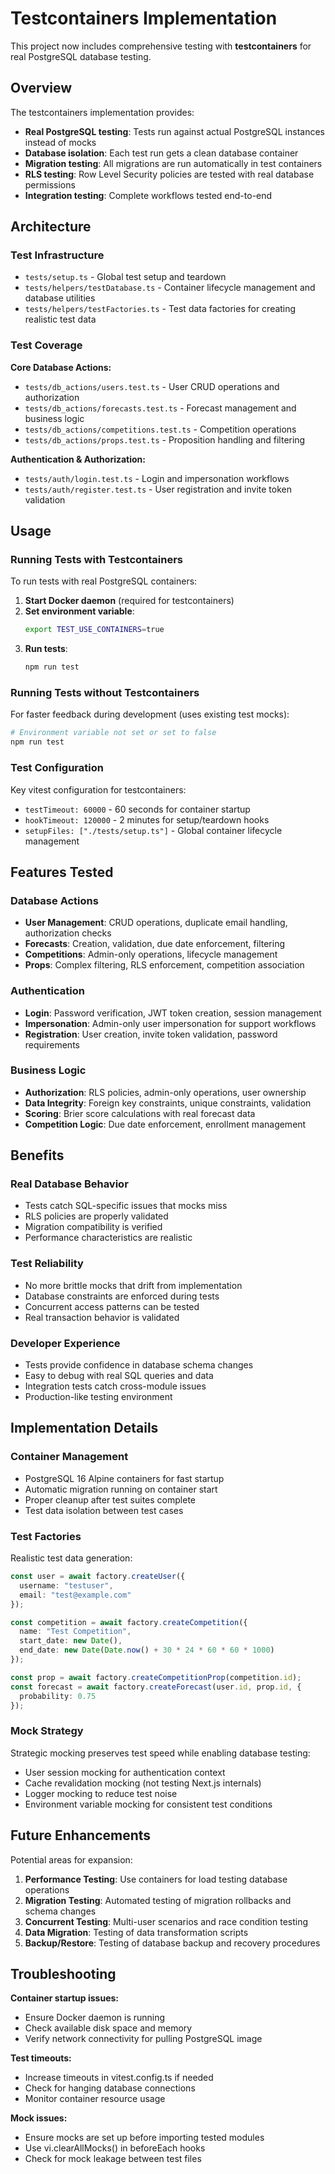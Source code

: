 # Testcontainers Implementation

This project now includes comprehensive testing with **testcontainers** for real PostgreSQL database testing.

## Overview

The testcontainers implementation provides:

- **Real PostgreSQL testing**: Tests run against actual PostgreSQL instances instead of mocks
- **Database isolation**: Each test run gets a clean database container
- **Migration testing**: All migrations are run automatically in test containers
- **RLS testing**: Row Level Security policies are tested with real database permissions
- **Integration testing**: Complete workflows tested end-to-end

## Architecture

### Test Infrastructure

- `tests/setup.ts` - Global test setup and teardown
- `tests/helpers/testDatabase.ts` - Container lifecycle management and database utilities
- `tests/helpers/testFactories.ts` - Test data factories for creating realistic test data

### Test Coverage

**Core Database Actions:**
- `tests/db_actions/users.test.ts` - User CRUD operations and authorization
- `tests/db_actions/forecasts.test.ts` - Forecast management and business logic
- `tests/db_actions/competitions.test.ts` - Competition operations
- `tests/db_actions/props.test.ts` - Proposition handling and filtering

**Authentication & Authorization:**
- `tests/auth/login.test.ts` - Login and impersonation workflows
- `tests/auth/register.test.ts` - User registration and invite token validation

## Usage

### Running Tests with Testcontainers

To run tests with real PostgreSQL containers:

1. **Start Docker daemon** (required for testcontainers)
2. **Set environment variable**:
   ```bash
   export TEST_USE_CONTAINERS=true
   ```
3. **Run tests**:
   ```bash
   npm run test
   ```

### Running Tests without Testcontainers

For faster feedback during development (uses existing test mocks):

```bash
# Environment variable not set or set to false
npm run test
```

### Test Configuration

Key vitest configuration for testcontainers:

- `testTimeout: 60000` - 60 seconds for container startup
- `hookTimeout: 120000` - 2 minutes for setup/teardown hooks
- `setupFiles: ["./tests/setup.ts"]` - Global container lifecycle management

## Features Tested

### Database Actions

- **User Management**: CRUD operations, duplicate email handling, authorization checks
- **Forecasts**: Creation, validation, due date enforcement, filtering
- **Competitions**: Admin-only operations, lifecycle management
- **Props**: Complex filtering, RLS enforcement, competition association

### Authentication

- **Login**: Password verification, JWT token creation, session management
- **Impersonation**: Admin-only user impersonation for support workflows  
- **Registration**: User creation, invite token validation, password requirements

### Business Logic

- **Authorization**: RLS policies, admin-only operations, user ownership
- **Data Integrity**: Foreign key constraints, unique constraints, validation
- **Scoring**: Brier score calculations with real forecast data
- **Competition Logic**: Due date enforcement, enrollment management

## Benefits

### Real Database Behavior

- Tests catch SQL-specific issues that mocks miss
- RLS policies are properly validated
- Migration compatibility is verified
- Performance characteristics are realistic

### Test Reliability

- No more brittle mocks that drift from implementation
- Database constraints are enforced during tests
- Concurrent access patterns can be tested
- Real transaction behavior is validated

### Developer Experience

- Tests provide confidence in database schema changes
- Easy to debug with real SQL queries and data
- Integration tests catch cross-module issues
- Production-like testing environment

## Implementation Details

### Container Management

- PostgreSQL 16 Alpine containers for fast startup
- Automatic migration running on container start
- Proper cleanup after test suites complete
- Test data isolation between test cases

### Test Factories

Realistic test data generation:

```typescript
const user = await factory.createUser({
  username: "testuser",
  email: "test@example.com"
});

const competition = await factory.createCompetition({
  name: "Test Competition",
  start_date: new Date(),
  end_date: new Date(Date.now() + 30 * 24 * 60 * 60 * 1000)
});

const prop = await factory.createCompetitionProp(competition.id);
const forecast = await factory.createForecast(user.id, prop.id, { 
  probability: 0.75 
});
```

### Mock Strategy

Strategic mocking preserves test speed while enabling database testing:

- User session mocking for authentication context
- Cache revalidation mocking (not testing Next.js internals)
- Logger mocking to reduce test noise
- Environment variable mocking for consistent test conditions

## Future Enhancements

Potential areas for expansion:

1. **Performance Testing**: Use containers for load testing database operations
2. **Migration Testing**: Automated testing of migration rollbacks and schema changes  
3. **Concurrent Testing**: Multi-user scenarios and race condition testing
4. **Data Migration**: Testing of data transformation scripts
5. **Backup/Restore**: Testing of database backup and recovery procedures

## Troubleshooting

**Container startup issues:**
- Ensure Docker daemon is running
- Check available disk space and memory
- Verify network connectivity for pulling PostgreSQL image

**Test timeouts:**
- Increase timeouts in vitest.config.ts if needed
- Check for hanging database connections
- Monitor container resource usage

**Mock issues:**
- Ensure mocks are set up before importing tested modules
- Use vi.clearAllMocks() in beforeEach hooks
- Check for mock leakage between test files
